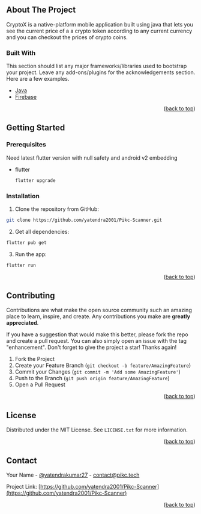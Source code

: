 




<!-- ABOUT THE PROJECT -->
## About The Project

CryptoX is a native-platform mobile application built using java that lets you see the current price of a a crypto token according to any current currency and you can checkout the prices of crypto coins.

### Built With

This section should list any major frameworks/libraries used to bootstrap your project. Leave any add-ons/plugins for the acknowledgements section. Here are a few examples.

* [Java](https://dart.dev/)
* [Firebase](https://firebase.google.com/)

<p align="right">(<a href="#top">back to top</a>)</p>



<!-- GETTING STARTED -->
## Getting Started


### Prerequisites

Need latest flutter version with null safety and android v2 embedding
* flutter
  ```sh
  flutter upgrade
  ```

### Installation

1. Clone the repository from GitHub:

```bash
git clone https://github.com/yatendra2001/Pikc-Scanner.git
```

2. Get all dependencies:
```bash
flutter pub get
```

3. Run the app:

```bash
flutter run
```

<p align="right">(<a href="#top">back to top</a>)</p>


<!-- CONTRIBUTING -->
## Contributing

Contributions are what make the open source community such an amazing place to learn, inspire, and create. Any contributions you make are **greatly appreciated**.

If you have a suggestion that would make this better, please fork the repo and create a pull request. You can also simply open an issue with the tag "enhancement".
Don't forget to give the project a star! Thanks again!

1. Fork the Project
2. Create your Feature Branch (`git checkout -b feature/AmazingFeature`)
3. Commit your Changes (`git commit -m 'Add some AmazingFeature'`)
4. Push to the Branch (`git push origin feature/AmazingFeature`)
5. Open a Pull Request

<p align="right">(<a href="#top">back to top</a>)</p>



<!-- LICENSE -->
## License

Distributed under the MIT License. See `LICENSE.txt` for more information.

<p align="right">(<a href="#top">back to top</a>)</p>



<!-- CONTACT -->
## Contact

Your Name - [@yatendrakumar27](https://twitter.com/yatendrakumar27) - contact@pikc.tech

Project Link: [https://github.com/yatendra2001/Pikc-Scanner](https://github.com/yatendra2001/Pikc-Scanner)

<p align="right">(<a href="#top">back to top</a>)</p>



<!-- MARKDOWN LINKS & IMAGES -->
<!-- https://www.markdownguide.org/basic-syntax/#reference-style-links -->
[contributors-shield]: https://img.shields.io/github/contributors/yatendra2001/Pikc-Scanner.svg?style=for-the-badge
[contributors-url]: https://github.com/yatendra2001/Pikc-Scanner/graphs/contributors
[forks-shield]: https://img.shields.io/github/forks/yatendra2001/Pikc-Scanner.svg?style=for-the-badge
[forks-url]: https://github.com/yatendra2001/Pikc-Scanner/network/members
[stars-shield]: https://img.shields.io/github/stars/yatendra2001/Pikc-Scanner.svg?style=for-the-badge
[stars-url]: https://github.com/yatendra2001/Pikc-Scanner/stargazers
[issues-shield]: https://img.shields.io/github/issues/yatendra2001/Pikc-Scanner.svg?style=for-the-badge
[issues-url]: https://github.com/yatendra2001/Pikc-Scanner/issues
[license-shield]: https://img.shields.io/github/license/yatendra2001/Pikc-Scanner.svg?style=for-the-badge
[license-url]: https://github.com/yatendra2001/Pikc-Scanner/blob/master/LICENSE.txt
[linkedin-shield]: https://img.shields.io/badge/-LinkedIn-black.svg?style=for-the-badge&logo=linkedin&colorB=555
[linkedin-url]: https://www.linkedin.com/in/yatendra-kumar-r2001/
[product-screenshot]: assets/images/pikc_background.png

